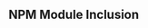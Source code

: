 <script setup>
import README from '../../packages/parsers/src/devices/NETRIS1/README.md'
import JSDOC from '../../packages/parsers/src/devices/NETRIS1/JSDOC.md'
</script>

<README />

<JSDOC />

## NPM Module Inclusion

<!--@include: ../../packages/library/README.md#devices-table{2,3}-->
<!--@include: ../../packages/library/README.md#devices-table{7,7}-->
